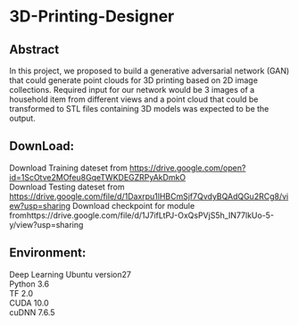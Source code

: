 # 3D-Printing-Designer
## Abstract<br />
In this project, we proposed to build a generative adversarial network (GAN) that could generate point clouds for 3D printing based on 2D image collections. Required input for our network would be 3 images of a household item from different views and a point cloud that could be transformed to STL files containing 3D models was expected to be the output.<br />
## DownLoad:<br />
Download Training dateset from https://drive.google.com/open?id=1ScOtve2MOfeu8GqeTWKDEGZRPyAkDmkO <br />
Download Testing dateset from https://drive.google.com/file/d/1Daxrpu1lHBCmSjf7QvdyBQAdQGu2RCg8/view?usp=sharing
Download checkpoint for module fromhttps://drive.google.com/file/d/1J7ifLtPJ-OxQsPVjS5h_IN77lkUo-5-y/view?usp=sharing <br />
## Environment:<br />
  Deep Learning Ubuntu version27<br />
  Python 3.6<br />
  TF 2.0<br />
  CUDA 10.0<br />
  cuDNN 7.6.5<br />
